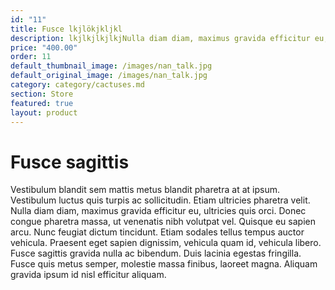 ```yaml
---
id: "11"
title: Fusce lkjlökjkljkl
description: lkjlkjlkjlkjNulla diam diam, maximus gravida efficitur eu, ultricies quis orci.
price: "400.00"
order: 11
default_thumbnail_image: /images/nan_talk.jpg
default_original_image: /images/nan_talk.jpg
category: category/cactuses.md
section: Store
featured: true
layout: product
---
```


# Fusce sagittis

Vestibulum blandit sem mattis metus blandit pharetra at at ipsum. Vestibulum luctus quis turpis ac sollicitudin. Etiam ultricies pharetra velit. Nulla diam diam, maximus gravida efficitur eu, ultricies quis orci. Donec congue pharetra massa, ut venenatis nibh volutpat vel. Quisque eu sapien arcu. Nunc feugiat dictum tincidunt. Etiam sodales tellus tempus auctor vehicula. Praesent eget sapien dignissim, vehicula quam id, vehicula libero. Fusce sagittis gravida nulla ac bibendum. Duis lacinia egestas fringilla. Fusce quis metus semper, molestie massa finibus, laoreet magna. Aliquam gravida ipsum id nisl efficitur aliquam.